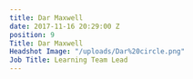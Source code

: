 ```yaml
---
title: Dar Maxwell
date: 2017-11-16 20:29:00 Z
position: 9
Title: Dar Maxwell
Headshot Image: "/uploads/Dar%20circle.png"
Job Title: Learning Team Lead
---
```


